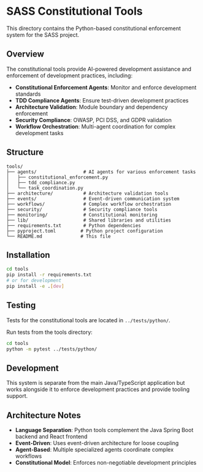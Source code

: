 # SASS Constitutional Tools

This directory contains the Python-based constitutional enforcement system for the SASS project.

## Overview

The constitutional tools provide AI-powered development assistance and enforcement of development practices, including:

- **Constitutional Enforcement Agents**: Monitor and enforce development standards
- **TDD Compliance Agents**: Ensure test-driven development practices
- **Architecture Validation**: Module boundary and dependency enforcement
- **Security Compliance**: OWASP, PCI DSS, and GDPR validation
- **Workflow Orchestration**: Multi-agent coordination for complex development tasks

## Structure

```
tools/
├── agents/                 # AI agents for various enforcement tasks
│   ├── constitutional_enforcement.py
│   ├── tdd_compliance.py
│   └── task_coordination.py
├── architecture/           # Architecture validation tools
├── events/                 # Event-driven communication system
├── workflows/              # Complex workflow orchestration
├── security/               # Security compliance tools
├── monitoring/             # Constitutional monitoring
├── lib/                    # Shared libraries and utilities
├── requirements.txt        # Python dependencies
├── pyproject.toml         # Python project configuration
└── README.md              # This file
```

## Installation

```bash
cd tools
pip install -r requirements.txt
# or for development
pip install -e .[dev]
```

## Testing

Tests for the constitutional tools are located in `../tests/python/`.

Run tests from the tools directory:
```bash
cd tools
python -m pytest ../tests/python/
```

## Development

This system is separate from the main Java/TypeScript application but works alongside it to enforce development practices and provide tooling support.

## Architecture Notes

- **Language Separation**: Python tools complement the Java Spring Boot backend and React frontend
- **Event-Driven**: Uses event-driven architecture for loose coupling
- **Agent-Based**: Multiple specialized agents coordinate complex workflows
- **Constitutional Model**: Enforces non-negotiable development principles
